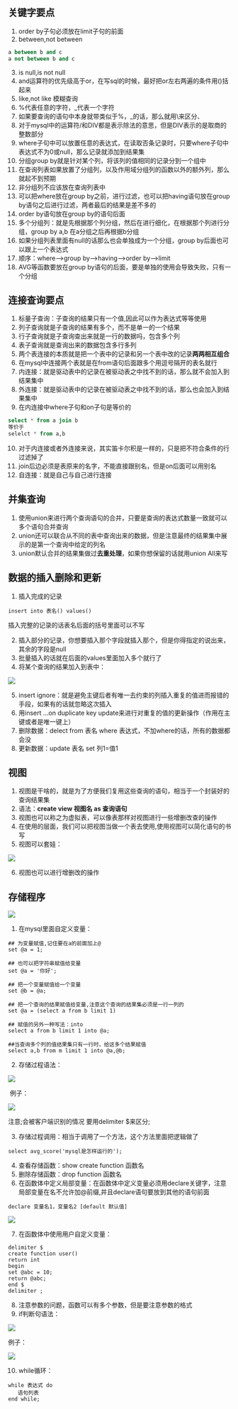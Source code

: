 ## 关键字要点

1. order by子句必须放在limit子句的前面
2. between,not between

```sql
a between b and c
a not between b and c
```

3. is null,is not null
4. and运算符的优先级高于or，在写sql的时候，最好把or左右两遍的条件用()括起来
5. like,not like 模糊查询
6. %代表任意的字符，_代表一个字符
7. 如果要查询的语句中本身就带类似于%，_的话，那么就用\来区分、
8. 对于mysql中的运算符/和DIV都是表示除法的意思，但是DIV表示的是取商的整数部分
9. where子句中可以放置任意的表达式，在读取否条记录时，只要where子句中表达式不为0或null，那么记录就添加到结果集
10. 分组group by就是针对某个列，将该列的值相同的记录分到一个组中
11. 在查询列表如果放置了分组列，以及作用域分组列的函数以外的额外列，那么就起不到预期
12. 非分组列不应该放在查询列表中
13. 可以把where放在group by之前，进行过滤，也可以把having语句放在group by语句之后进行过滤，两者最后的结果是差不多的
14. order by语句放在group by的语句后面
15. 多个分组列：就是先根据那个列分组，然后在进行细化，在根据那个列进行分组，group by a,b 在a分组之后再根据b分组
16. 如果分组列表里面有null的话那么也会单独成为一个分组，group by后面也可以跟上一个表达式
17. 顺序：where-->group by-->having-->order by-->limit
18. AVG等函数要放在group by语句的后面，要是单独的使用会导致失败，只有一个分组



## 连接查询要点

1. 标量子查询：子查询的结果只有一个值,因此可以作为表达式等等使用
2. 列子查询就是子查询的结果有多个，而不是单一的一个结果
3. 行子查询就是子查询查出来就是一行的数据吗，包含多个列
4. 表子查询就是查询出来的数据包含多行多列
5. 两个表连接的本质就是把一个表中的记录和另一个表中改的记录**两两相互组合**
6. 在mysql中连接两个表就是在from语句后面跟多个用逗号隔开的表名就行
7. 内连接：就是驱动表中的记录在被驱动表之中找不到的话，那么就不会加入到结果集中
8. 外连接：就是驱动表中的记录在被驱动表之中找不到的话，那么也会加入到结果集中
9. 在内连接中where子句和on子句是等价的

```sql
select * from a join b
等价于
selelct * from a,b
```

10. 对于内连接或者外连接来说，其实笛卡尔积是一样的，只是把不符合条件的行过滤掉了
11. join后边必须是表原来的名字，不能直接跟别名，但是on后面可以用别名
12. 自连接：就是自己与自己进行连接



## 并集查询

1. 使用union来进行两个查询语句的合并，只要是查询的表达式数量一致就可以多个语句合并查询
2. union还可以联合从不同的表中查询出来的数据，但是注意最终的结果集中展示的是第一个查询中给定的列名
3. union默认合并的结果集做过**去重处理**，如果你想保留的话就用union All来写



## 数据的插入删除和更新

1. 插入完成的记录

```mysql
insert into 表名() values()
```

插入完整的记录的话表名后面的括号里面可以不写

2. 插入部分的记录，你想要插入那个字段就插入那个，但是你得指定的说出来，其余的字段是null
3. 批量插入的话就在后面的values里面加入多个就行了
4. 将某个查询的结果加入到表中：

![](https://github.com/JOYBOY-777/ReadStudyNote/blob/main/javaimg/Mysql%E6%98%AF%E6%80%8E%E6%A0%B7%E8%BF%90%E8%A1%8C%E7%9A%84%E5%9B%BE%E7%89%87/5c1b729b36403a596f606d81dffbbfa.png?raw=true)

5. insert ignore：就是避免主键后者有唯一去约束的列插入重复的值进而报错的手段，如果有的话就忽略这次插入
6. 用insert ...on duplicate key update来进行对重复的值的更新操作（作用在主键或者是唯一键上）
7. 删除数据：delect from 表名 where 表达式，不加where的话，所有的数据都会没
8. 更新数据：update 表名 set 列1=值1



## 视图

1. 视图是干啥的，就是为了方便我们复用这些查询的语句，相当于一个封装好的查询结果集
2. 语法：**create view 视图名 as 查询语句**
3. 视图也可以称之为虚拟表，可以像表那样对视图进行一些增删改查的操作
4. 在使用的层面，我们可以把视图当做一个表去使用,使用视图可以简化语句的书写
5. 视图可以套娃：

![](https://github.com/JOYBOY-777/ReadStudyNote/blob/main/javaimg/Mysql%E6%98%AF%E6%80%8E%E6%A0%B7%E8%BF%90%E8%A1%8C%E7%9A%84%E5%9B%BE%E7%89%87/7849296a4f337546082f4d89f22b7bf.jpg?raw=true)

6. 视图也可以进行增删改的操作



## 存储程序

![](https://github.com/JOYBOY-777/ReadStudyNote/blob/main/javaimg/Mysql%E6%98%AF%E6%80%8E%E6%A0%B7%E8%BF%90%E8%A1%8C%E7%9A%84%E5%9B%BE%E7%89%87/45b410241875ade1bee839f04a088a0.jpg?raw=true)

1. 在mysql里面自定义变量：

```mysql
## 为变量赋值,记住要在a的前面加上@
set @a = 1;

## 也可以把字符串赋值给变量
set @a = '你好';

## 把一个变量赋值给一个变量
set @b = @a;

## 把一个查询的结果赋值给变量,注意这个查询的结果集必须是一行一列的
set @a = (select a from b limit 1)

## 赋值的另外一种写法：into
select a from b limit 1 into @a;

##当查询多个列的值结果集只有一行时，给这多个结果赋值
select a,b from m limit 1 into @a,@b;
```



2. 存储过程语法：

![](https://github.com/JOYBOY-777/ReadStudyNote/blob/main/javaimg/Mysql%E6%98%AF%E6%80%8E%E6%A0%B7%E8%BF%90%E8%A1%8C%E7%9A%84%E5%9B%BE%E7%89%87/22ff29c56862b441cb8fc2d8b0d5506.jpg?raw=true)

​        例子：

![](https://github.com/JOYBOY-777/ReadStudyNote/blob/main/javaimg/Mysql%E6%98%AF%E6%80%8E%E6%A0%B7%E8%BF%90%E8%A1%8C%E7%9A%84%E5%9B%BE%E7%89%87/ef5631fbb4e90c44433fdbc9c735b18.jpg?raw=true)

注意;会被客户端识别的情况 要用delimiter $来区分;



3. 存储过程调用：相当于调用了一个方法，这个方法里面把逻辑做了

```mysql
select avg_score('mysql是怎样运行的');
```

4. 查看存储函数：show create function 函数名
5. 删除存储函数：drop function 函数名
6. 在函数体中定义局部变量：在函数体中定义变量必须用declare关键字，注意局部变量在名不允许加@前缀,并且declare语句要放到其他的语句前面

```mysql
declare 变量名1，变量名2 [default 默认值]
```

![](https://github.com/JOYBOY-777/ReadStudyNote/blob/main/javaimg/Mysql%E6%98%AF%E6%80%8E%E6%A0%B7%E8%BF%90%E8%A1%8C%E7%9A%84%E5%9B%BE%E7%89%87/105f45de85f8970e982ca8c9843beae.jpg?raw=true)

7. 在函数体中使用用户自定义变量：

```mysql
delimiter $
create function user()
return int 
begin
set @abc = 10;
return @abc;
end $
delimiter ;
```

8. 注意参数的问题，函数可以有多个参数，但是要注意参数的格式
9. if判断句语法：

![](https://github.com/JOYBOY-777/ReadStudyNote/blob/main/javaimg/Mysql%E6%98%AF%E6%80%8E%E6%A0%B7%E8%BF%90%E8%A1%8C%E7%9A%84%E5%9B%BE%E7%89%87/if%E8%AF%AD%E6%B3%95.jpg?raw=true)

例子：

![](https://github.com/JOYBOY-777/ReadStudyNote/blob/main/javaimg/Mysql%E6%98%AF%E6%80%8E%E6%A0%B7%E8%BF%90%E8%A1%8C%E7%9A%84%E5%9B%BE%E7%89%87/if%E8%AF%AD%E6%B3%95%E4%BE%8B%E5%AD%90.jpg?raw=true)

10. while循环：

```mysql
while 表达式 do
   语句列表
end while;   
```























































